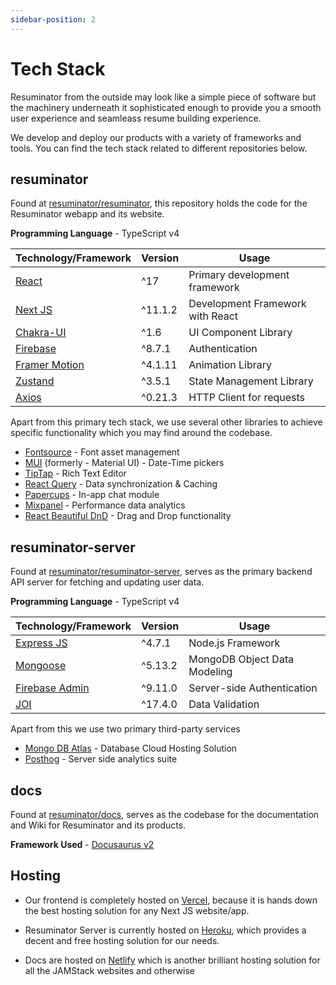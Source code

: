 ```yaml
---
sidebar-position: 2
---
```


# Tech Stack

Resuminator from the outside may look like a simple piece of software but the machinery underneath it sophisticated enough to provide you a smooth user experience and seamleass resume building experience.

We develop and deploy our products with a variety of frameworks and tools. You can find the tech stack related to different repositories below.

## resuminator 
Found at [resuminator/resuminator](https://github.com/resuminator/resuminator), this repository holds the code for the Resuminator webapp and its website.

**Programming Language** - TypeScript v4

|Technology/Framework|Version|Usage|
|-|-|-|
|[React](https://reactjs.org/)|^17|Primary development framework|
|[Next JS](https://nextjs.org/)|^11.1.2|Development Framework with React|
|[Chakra-UI](https://chakra-ui.com/)|^1.6|UI Component Library|
|[Firebase](https://firebase.google.com/)|^8.7.1|Authentication|
|[Framer Motion](https://www.framer.com/motion/)|^4.1.11|Animation Library|
|[Zustand](https://github.com/pmndrs/zustand)|^3.5.1|State Management Library|
|[Axios](https://github.com/axios/axios)|^0.21.3|HTTP Client for requests|

Apart from this primary tech stack, we use several other libraries to achieve specific functionality which you may find around the codebase.

* [Fontsource](https://fontsource.org/) - Font asset management
* [MUI](https://mui.com/) (formerly - Material UI) - Date-Time pickers
* [TipTap](https://tiptap.dev/) - Rich Text Editor
* [React Query](https://react-query.tanstack.com/) - Data synchronization & Caching
* [Papercups](https://papercups.io/) - In-app chat module
* [Mixpanel](https://mixpanel.com/) - Performance data analytics
* [React Beautiful DnD](https://github.com/atlassian/react-beautiful-dnd) - Drag and Drop functionality

## resuminator-server

Found at [resuminator/resuminator-server](https://github.com/resuminator/resuminator-server), serves as the primary backend API server for fetching and updating user data.

**Programming Language** - TypeScript v4

|Technology/Framework|Version|Usage|
|-|-|-|
|[Express JS](https://expressjs.com/)|^4.7.1|Node.js Framework|
|[Mongoose](https://mongoosejs.com/)|^5.13.2|MongoDB Object Data Modeling|
|[Firebase Admin](https://chakra-ui.com/)|^9.11.0|Server-side Authentication|
|[JOI](https://github.com/sideway/joi)|^17.4.0|Data Validation|

Apart from this we use two primary third-party services
* [Mongo DB Atlas](https://www.mongodb.com/cloud/atlas) - Database Cloud Hosting Solution
* [Posthog](https://posthog.com/) - Server side analytics suite

## docs

Found at [resuminator/docs](https://github.com/resuminator/docs), serves as the codebase for the documentation and Wiki for Resuminator and its products.

**Framework Used** - [Docusaurus v2](https://docusaurus.io/docs)

## Hosting

* Our frontend is completely hosted on [Vercel](https://vercel.com/), because it is hands down the best hosting solution for any Next JS website/app.

* Resuminator Server is currently hosted on [Heroku](http://www.heroku.com/), which provides a decent and free hosting solution for our needs.

* Docs are hosted on [Netlify](https://www.netlify.com/) which is another brilliant hosting solution for all the JAMStack websites and otherwise


